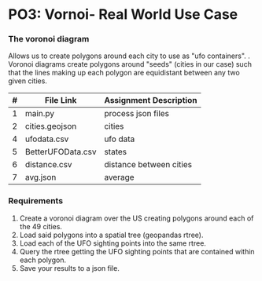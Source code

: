 # PO3: Vornoi- Real World Use Case

### The voronoi diagram 
Allows us to create polygons around each city to use as "ufo containers". . Voronoi diagrams create polygons around "seeds" (cities in our case) such that the lines making up each polygon are equidistant between any two given cities. 


|   #   | File Link       | Assignment Description              |  
| :---: | --------------  | --------------------------------    |
|     1 | main.py         | process json files                            |
|    2  | cities.geojson  | cities                              |
|     4 | ufodata.csv     | ufo data                            |
|     5 | BetterUFOData.csv  | states                              |
|     6 | distance.csv    | distance between cities             |
|     7 | avg.json        | average                             |

###  Requirements
1.  Create a voronoi diagram over the US creating polygons around each of the 49 cities.
2.  Load said polygons into a spatial tree (geopandas rtree).
3.  Load each of the UFO sighting points into the same rtree.
4.  Query the rtree getting the UFO sighting points that are contained within each polygon.
5.  Save your results to a json file.



